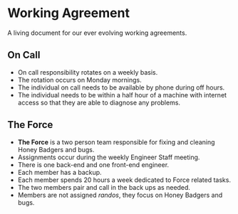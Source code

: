 # Working Agreement

A living document for our ever evolving working agreements.

## On Call

- On call responsibility rotates on a weekly basis. 
- The rotation occurs on Monday mornings.
- The individual on call needs to be available by phone during off hours.
- The individual needs to be within a half hour of a machine with internet access so that they are able to diagnose any problems.


## The Force

- __The Force__ is a two person team responsible for fixing and cleaning Honey Badgers and bugs.
- Assignments occur during the weekly Engineer Staff meeting.
- There is one back-end and one front-end engineer.
- Each member has a backup.
- Each member spends 20 hours a week dedicated to Force related tasks.
- The two members pair and call in the back ups as needed.
- Members are not assigned _randos_, they focus on Honey Badgers and bugs. 


